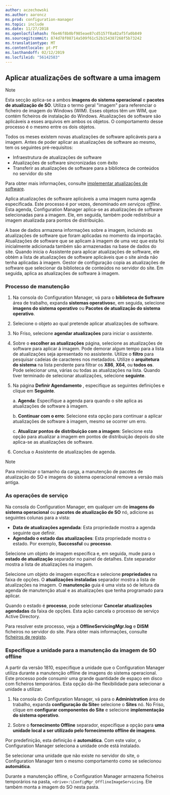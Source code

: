 ```yaml
---
author: aczechowski
ms.author: aaroncz
ms.prod: configuration-manager
ms.topic: include
ms.date: 11/27/2018
ms.openlocfilehash: f6e46f8b0bf985eae87cd5157f8a82af5fa0b849
ms.sourcegitcommit: 874d78f08714a509f61c52b154387268f5b73242
ms.translationtype: MT
ms.contentlocale: pt-PT
ms.lasthandoff: 02/12/2019
ms.locfileid: "56142583"
---
```

##  <a name="BKMK_OSImagesApplyUpdates"></a> Aplicar atualizações de software a uma imagem  

> [!Note]  
> Esta secção aplica-se a ambos **imagens do sistema operacional** e **pacotes de atualização de SO**. Utiliza o termo geral "imagem" para referenciar o ficheiro de imagem do Windows (WIM). Esses objetos têm um WIM, que contém ficheiros de instalação do Windows. Atualizações de software são aplicáveis a esses arquivos em ambos os objetos. O comportamento desse processo é o mesmo entre os dois objetos.  

Todos os meses existem novas atualizações de software aplicáveis para a imagem. Antes de poder aplicar as atualizações de software ao mesmo, tem os seguintes pré-requisitos: 

- Infraestrutura de atualizações de software  
- Atualizações de software sincronizadas com êxito  
- Transferir as atualizações de software para a biblioteca de conteúdos no servidor do site  

Para obter mais informações, consulte [implementar atualizações de software](/sccm/sum/deploy-use/deploy-software-updates).  

Aplica atualizações de software aplicáveis a uma imagem numa agenda especificada. Este processo é por vezes, denominado *em serviços offline*. Esta agenda, Configuration Manager aplica-se as atualizações de software selecionadas para a imagem. Ele, em seguida, também pode redistribuir a imagem atualizada para pontos de distribuição. 

A base de dados armazena informações sobre a imagem, incluindo as atualizações de software que foram aplicadas no momento da importação. Atualizações de software que se aplicam à imagem de uma vez que esta foi inicialmente adicionada também são armazenadas na base de dados do site. Quando inicia o Assistente para aplicar atualizações de software, ele obtém a lista de atualizações de software aplicáveis que o site ainda não tenha aplicadas à imagem. Gestor de configuração copia as atualizações de software que selecionar da biblioteca de conteúdos no servidor do site. Em seguida, aplica as atualizações de software à imagem.  


### <a name="servicing-process"></a>Processo de manutenção  

1.  Na consola do Configuration Manager, vá para o **biblioteca de Software** área de trabalho, expanda **sistemas operativos**e, em seguida, selecione **imagens do sistema operativo** ou  **Pacotes de atualização do sistema operativo**.  

2.  Selecione o objeto ao qual pretende aplicar atualizações de software.  

3.  No Friso, selecione **agendar atualizações** para iniciar o assistente.  

4.  Sobre o **escolher as atualizações** página, selecione as atualizações de software para aplicar à imagem. Pode demorar algum tempo para a lista de atualizações seja apresentado no assistente. Utilize o **filtro** para pesquisar cadeias de caracteres nos metadados. Utilize o **arquitetura do sistema** na lista pendente para filtrar os **X86**, **X64**, ou **todos os**. Pode selecionar uma, várias ou todas as atualizações na lista. Quando tiver terminado de selecionar atualizações, selecione **seguinte**.  

5.  Na página **Definir Agendamento** , especifique as seguintes definições e clique em **Seguinte**.  

    a.  **Agenda**: Especifique a agenda para quando o site aplica as atualizações de software à imagem.  

    b.  **Continuar com o erro**:  Selecione esta opção para continuar a aplicar atualizações de software à imagem, mesmo se ocorrer um erro.  

    c.  **Atualizar pontos de distribuição com a imagem**: Selecione esta opção para atualizar a imagem em pontos de distribuição depois do site aplica-se as atualizações de software.  

6.  Conclua o Assistente de atualizações de agenda.  

> [!NOTE]  
>  Para minimizar o tamanho da carga, a manutenção de pacotes de atualização do SO e imagens do sistema operacional remove a versão mais antiga.  


### <a name="servicing-operations"></a>As operações de serviço

Na consola do Configuration Manager, em qualquer um de **imagens do sistema operacional** ou **pacotes de atualização de SO** nó, adicione as seguintes colunas para a vista:
- **Data de atualizações agendada**: Esta propriedade mostra a agenda seguinte que definir.  
- **Agendado o estado das atualizações**: Esta propriedade mostra o estado. Por exemplo, **Successful** ou **processo**.  

Selecione um objeto de imagem específica e, em seguida, mude para o **estado de atualização** separador no painel de detalhes. Este separador mostra a lista de atualizações na imagem. 

Selecione um objeto de imagem específica e selecione **propriedades** na faixa de opções. O **atualizações instaladas** separador mostra a lista de atualizações na imagem. O **manutenção** guia é uma vista só de leitura da agenda de manutenção atual e as atualizações que tenha programado para aplicar. 

Quando o estado é **processo**, pode selecionar **Cancelar atualizações agendadas** da faixa de opções. Esta ação cancela o processo de serviço Active Directory. 

Para resolver este processo, veja a **OfflineServicingMgr.log** e **DISM** ficheiros no servidor do site. Para obter mais informações, consulte [ficheiros de registo](/sccm/core/plan-design/hierarchy/log-files).


### <a name="bkmk_servicing-drive"></a> Especifique a unidade para a manutenção da imagem de SO offline  
<!--1358924-->

A partir da versão 1810, especifique a unidade que o Configuration Manager utiliza durante a manutenção offline de imagens do sistema operacional. Este processo pode consumir uma grande quantidade de espaço em disco com ficheiros temporários. Esta opção dá-lhe flexibilidade para selecionar a unidade a utilizar. 

1. Na consola do Configuration Manager, vá para o **Administration** área de trabalho, expanda **configuração do Site**e selecione o **Sites** nó. No Friso, clique em **configurar componentes do Site** e selecione **implementação do sistema operativo**.  

2. Sobre o **fornecimento Offline** separador, especifique a opção para **uma unidade local a ser utilizado pelo fornecimento offline de imagens**.  

Por predefinição, esta definição é **automática**. Com este valor, o Configuration Manager seleciona a unidade onde está instalado. 

Se selecionar uma unidade que não existe no servidor do site, o Configuration Manager tem o mesmo comportamento como se selecionou **automática**. 

Durante a manutenção offline, o Configuration Manager armazena ficheiros temporários na pasta, `<drive>:\ConfigMgr_OfflineImageServicing`. Ele também monta a imagem do SO nesta pasta. 


